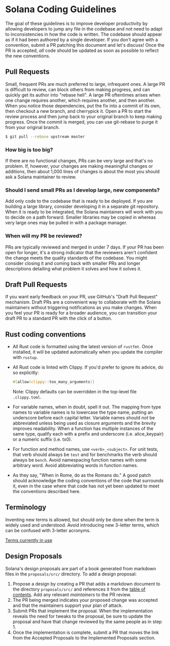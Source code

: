 Solana Coding Guidelines
===

The goal of these guidelines is to improve developer productivity by allowing developers to
jump any file in the codebase and not need to adapt to inconsistencies in how the code is
written. The codebase should appear as if it had been authored by a single developer. If you
don't agree with a convention, submit a PR patching this document and let's discuss! Once
the PR is accepted, *all* code should be updated as soon as possible to reflect the new
conventions.

Pull Requests
---

Small, frequent PRs are much preferred to large, infrequent ones. A large PR is difficult
to review, can block others from making progress, and can quickly get its author into
"rebase hell". A large PR oftentimes arises when one change requires another, which requires
another, and then another. When you notice those dependencies, put the fix into a commit of
its own, then checkout a new branch, and cherrypick it. Open a PR to start the review
process and then jump back to your original branch to keep making progress. Once the commit
is merged, you can use git-rebase to purge it from your original branch.

```bash
$ git pull --rebase upstream master
```

### How big is too big?

If there are no functional changes, PRs can be very large and that's no problem. If,
however, your changes are making meaningful changes or additions, then about 1,000 lines of
changes is about the most you should ask a Solana maintainer to review.

### Should I send small PRs as I develop large, new components?

Add only code to the codebase that is ready to be deployed. If you are building a large
library, consider developing it in a separate git repository. When it is ready to be
integrated, the Solana maintainers will work with you to decide on a path forward. Smaller
libraries may be copied in whereas very large ones may be pulled in with a package manager.

### When will my PR be reviewed?

PRs are typically reviewed and merged in under 7 days. If your PR has been open for longer,
it's a strong indicator that the reviewers aren't confident the change meets the quality
standards of the codebase. You might consider closing it and coming back with smaller PRs
and longer descriptions detailing what problem it solves and how it solves it.

Draft Pull Requests
---

If you want early feedback on your PR, use GitHub's "Draft Pull Request" mechanism. Draft
PRs are a convenient way to collaborate with the Solana maintainers without triggering
notifications as you make changes. When you feel your PR is ready for a broader audience,
you can transition your draft PR to a standard PR with the click of a button.

Rust coding conventions
---

* All Rust code is formatted using the latest version of `rustfmt`. Once installed, it will be
  updated automatically when you update the compiler with `rustup`.

* All Rust code is linted with Clippy. If you'd prefer to ignore its advice, do so explicitly:

  ```rust
  #[allow(clippy::too_many_arguments)]
  ```

  Note: Clippy defaults can be overridden in the top-level file `.clippy.toml`.

* For variable names, when in doubt, spell it out. The mapping from type names to variable names
  is to lowercase the type name, putting an underscore before each capital letter. Variable names
  should *not* be abbreviated unless being used as closure arguments and the brevity improves
  readability. When a function has multiple instances of the same type, qualify each with a
  prefix and underscore (i.e. alice_keypair) or a numeric suffix (i.e. tx0).

* For function and method names, use `<verb>_<subject>`. For unit tests, that verb should
  always be `test` and for benchmarks the verb should always be `bench`. Avoid namespacing
  function names with some arbitrary word. Avoid abbreviating words in function names.

* As they say, "When in Rome, do as the Romans do." A good patch should acknowledge the coding
  conventions of the code that surrounds it, even in the case where that code has not yet been
  updated to meet the conventions described here.


Terminology
---

Inventing new terms is allowed, but should only be done when the term is widely used and
understood. Avoid introducing new 3-letter terms, which can be confused with 3-letter acronyms.

[Terms currently in use](book/src/terminology.md)


Design Proposals
---

Solana's design proposals are part of a book generated from markdown files in
the `proposals/src/` directory. To add a design proposal:

1. Propose a design by creating a PR that adds a markdown document to the
   directory `proposals/src/` and references it from the [table of
   contents](proposals/src/SUMMARY.md). Add any relevant *maintainers* to the PR
   review.
2. The PR being merged indicates your proposed change was accepted and that the
   maintainers support your plan of attack.
3. Submit PRs that implement the proposal. When the implementation reveals the
   need for tweaks to the proposal, be sure to update the proposal and have
   that change reviewed by the same people as in step 1.
4. Once the implementation is complete, submit a PR that moves the link from
   the Accepted Proposals to the Implemented Proposals section.
